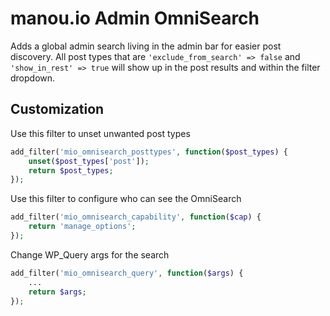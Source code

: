 # manou.io Admin OmniSearch

Adds a global admin search living in the admin bar for easier post discovery.
All post types that are `'exclude_from_search' => false` and `'show_in_rest' => true` will show up in the post results and within the filter dropdown.

## Customization

Use this filter to unset unwanted post types

```php
add_filter('mio_omnisearch_posttypes', function($post_types) {
    unset($post_types['post']);
    return $post_types;
});
```

Use this filter to configure who can see the OmniSearch

```php
add_filter('mio_omnisearch_capability', function($cap) {
    return 'manage_options';
});
```

Change WP_Query args for the search

```php
add_filter('mio_omnisearch_query', function($args) {
    ...
    return $args;
});
```

